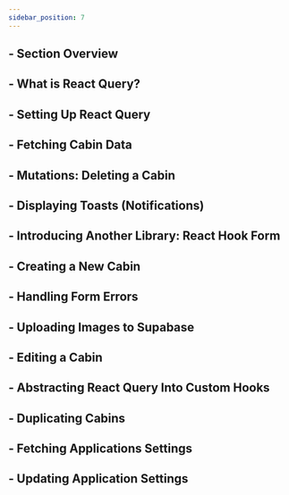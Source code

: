 ```yaml
---
sidebar_position: 7
---
```


## - Section Overview

## - What is React Query?

## - Setting Up React Query

## - Fetching Cabin Data

## - Mutations: Deleting a Cabin

## - Displaying Toasts (Notifications)

## - Introducing Another Library: React Hook Form

## - Creating a New Cabin

## - Handling Form Errors

## - Uploading Images to Supabase

## - Editing a Cabin

## - Abstracting React Query Into Custom Hooks

## - Duplicating Cabins

## - Fetching Applications Settings

## - Updating Application Settings
